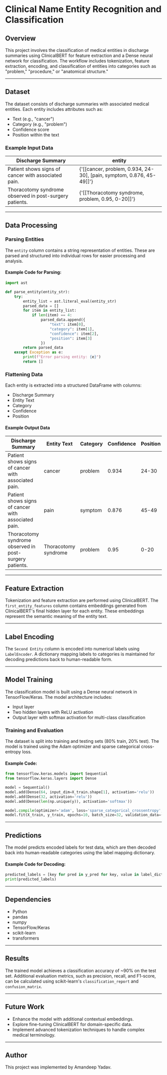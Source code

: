 # Clinical Name Entity Recognition and Classification

## Overview

This project involves the classification of medical entities in discharge summaries using ClinicalBERT for feature extraction and a Dense neural network for classification. The workflow includes tokenization, feature extraction, encoding, and classification of entities into categories such as "problem," "procedure," or "anatomical structure."

---

## Dataset

The dataset consists of discharge summaries with associated medical entities. Each entity includes attributes such as:

- Text (e.g., "cancer")
- Category (e.g., "problem")
- Confidence score
- Position within the text

### Example Input Data

| Discharge Summary                                       | entity                                                               |
| ------------------------------------------------------- | -------------------------------------------------------------------- |
| Patient shows signs of cancer with associated pain.     | {'[[cancer, problem, 0.934, 24-30], [pain, symptom, 0.876, 45-49]]'} |
| Thoracotomy syndrome observed in post-surgery patients. | {'[[Thoracotomy syndrome, problem, 0.95, 0-20]]'}                    |

---

## Data Processing

### Parsing Entities

The `entity` column contains a string representation of entities. These are parsed and structured into individual rows for easier processing and analysis.

#### Example Code for Parsing:

```python
import ast

def parse_entity(entity_str):
    try:
        entity_list = ast.literal_eval(entity_str)
        parsed_data = []
        for item in entity_list:
            if len(item) == 4:
                parsed_data.append({
                    "text": item[0],
                    "category": item[1],
                    "confidence": item[2],
                    "position": item[3]
                })
        return parsed_data
    except Exception as e:
        print(f"Error parsing entity: {e}")
        return []
```

### Flattening Data

Each entity is extracted into a structured DataFrame with columns:

- Discharge Summary
- Entity Text
- Category
- Confidence
- Position

#### Example Output Data

| Discharge Summary                                       | Entity Text          | Category | Confidence | Position |
| ------------------------------------------------------- | -------------------- | -------- | ---------- | -------- |
| Patient shows signs of cancer with associated pain.     | cancer               | problem  | 0.934      | 24-30    |
| Patient shows signs of cancer with associated pain.     | pain                 | symptom  | 0.876      | 45-49    |
| Thoracotomy syndrome observed in post-surgery patients. | Thoracotomy syndrome | problem  | 0.95       | 0-20     |

---

## Feature Extraction

Tokenization and feature extraction are performed using ClinicalBERT. The `first_entity_features` column contains embeddings generated from ClinicalBERT's final hidden layer for each entity. These embeddings represent the semantic meaning of the entity text.

---

## Label Encoding

The `Second Entity` column is encoded into numerical labels using `LabelEncoder`. A dictionary mapping labels to categories is maintained for decoding predictions back to human-readable form.

---

## Model Training

The classification model is built using a Dense neural network in TensorFlow/Keras. The model architecture includes:

- Input layer
- Two hidden layers with ReLU activation
- Output layer with softmax activation for multi-class classification

### Training and Evaluation

The dataset is split into training and testing sets (80% train, 20% test). The model is trained using the Adam optimizer and sparse categorical cross-entropy loss.

#### Example Code:

```python
from tensorflow.keras.models import Sequential
from tensorflow.keras.layers import Dense

model = Sequential()
model.add(Dense(64, input_dim=X_train.shape[1], activation='relu'))
model.add(Dense(32, activation='relu'))
model.add(Dense(len(np.unique(y)), activation='softmax'))

model.compile(optimizer='adam', loss='sparse_categorical_crossentropy', metrics=['accuracy'])
model.fit(X_train, y_train, epochs=10, batch_size=32, validation_data=(X_test, y_test))
```

---

## Predictions

The model predicts encoded labels for test data, which are then decoded back into human-readable categories using the label mapping dictionary.

#### Example Code for Decoding:

```python
predicted_labels = [key for pred in y_pred for key, value in label_dict.items() if value == pred]
print(predicted_labels)
```

---

## Dependencies

- Python
- pandas
- numpy
- TensorFlow/Keras
- scikit-learn
- transformers

---

## Results

The trained model achieves a classification accuracy of \~90% on the test set. Additional evaluation metrics, such as precision, recall, and F1-score, can be calculated using scikit-learn's `classification_report` and `confusion_matrix`.

---


## Future Work

- Enhance the model with additional contextual embeddings.
- Explore fine-tuning ClinicalBERT for domain-specific data.
- Implement advanced tokenization techniques to handle complex medical terminology.

---

## Author

This project was implemented by Amandeep Yadav.

